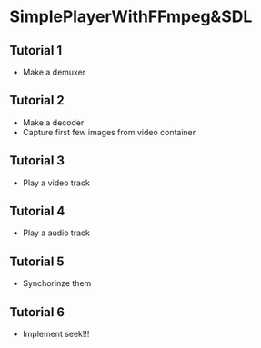 # SimplePlayerWithFFmpeg&SDL
## Tutorial 1
- Make a demuxer
## Tutorial 2
- Make a decoder
- Capture first few images from video container
## Tutorial 3
- Play a video track
## Tutorial 4
- Play a audio track
## Tutorial 5
- Synchorinze them
## Tutorial 6
- Implement seek!!!
